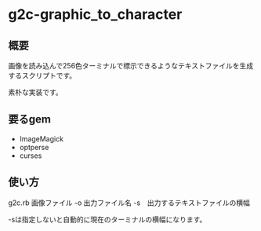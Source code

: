 g2c-graphic_to_character
========================

## 概要

画像を読み込んで256色ターミナルで標示できるようなテキストファイルを生成するスクリプトです。

素朴な実装です。

## 要るgem

 * ImageMagick
 * optperse
 * curses
 
## 使い方
 
 g2c.rb 画像ファイル -o 出力ファイル名 -s　出力するテキストファイルの横幅
 
 -sは指定しないと自動的に現在のターミナルの横幅になります。
